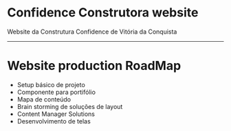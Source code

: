 # Confidence Construtora website

Website da Construtura Confidence de Vitória da Conquista

---

# Website production RoadMap

 - Setup básico de projeto
 - Componente para portifólio
 - Mapa de conteúdo
 - Brain storming de soluções de layout
 - Content Manager Solutions
 - Desenvolvimento de telas

